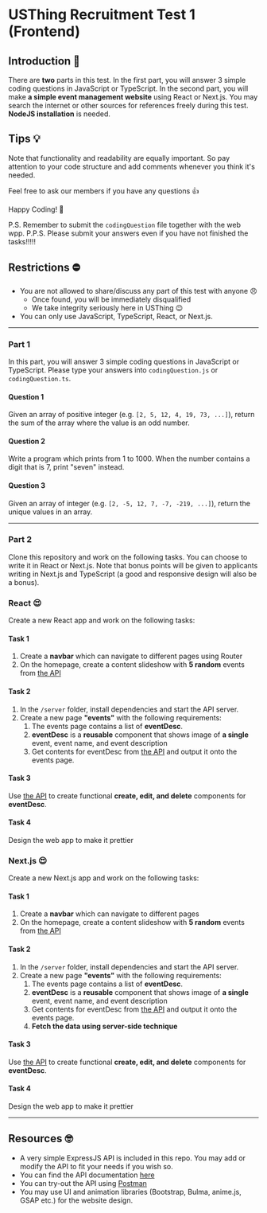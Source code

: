 # USThing Recruitment Test 1 (Frontend)

## Introduction :speech_balloon:
There are **two** parts in this test. In the first part, you will answer 3 simple coding questions in JavaScript or TypeScript. In the second part, you will make **a simple event management website** using React or Next.js. You may search the internet or other sources for references freely during this test. **NodeJS installation** is needed.

## Tips :bulb:
Note that functionality and readability are equally important. So pay attention to your code structure and add comments whenever you think it's needed.

Feel free to ask our members if you have any questions :+1: 

Happy Coding! :confetti_ball: 

P.S. Remember to submit the ```codingQuestion``` file together with the web wpp.
P.P.S. Please submit your answers even if you have not finished the tasks!!!!!
## Restrictions :no_entry: 
- You are not allowed to share/discuss any part of this test with anyone :angry:
    - Once found, you will be immediately disqualified
    - We take integrity seriously here in USThing :wink:
- You can only use JavaScript, TypeScript, React, or Next.js.

---
### Part 1
In this part, you will answer 3 simple coding questions in JavaScript or TypeScript. Please type your answers into ```codingQuestion.js``` or ```codingQuestion.ts```.

#### Question 1
Given an array of positive integer (e.g. ```[2, 5, 12, 4, 19, 73, ...]```), return the sum of the array where the value is an odd number.

#### Question 2
Write a program which prints from 1 to 1000. When the number contains a digit that is 7, print "seven" instead.

#### Question 3
Given an array of integer (e.g. ```[2, -5, 12, 7, -7, -219, ...]```), return the unique values in an array.

---

### Part 2 

Clone this repository and work on the following tasks. You can choose to write it in React or Next.js. Note that bonus points will be given to applicants writing in Next.js and TypeScript (a good and responsive design will also be a bonus).

### React :heart_eyes:
Create a new React app and work on the following tasks:
#### Task 1
1. Create a **navbar** which can navigate to different pages using Router
2. On the homepage, create a content slideshow with **5 random** events from [the API](https://usthing.github.io/Test-Web-1)

#### Task 2
1. In the ```/server``` folder, install dependencies and start the API server.
2. Create a new page **"events"** with the following requirements: 
    1.  The events page contains a list of **eventDesc**.
    2. **eventDesc** is a **reusable** component that shows image of **a single** event, event name, and event description
    3. Get contents for eventDesc from [the API](https://usthing.github.io/Test-Web-1) and output it onto the events page.

#### Task 3
Use [the API](https://usthing.github.io/Test-Web-1) to create functional **create, edit, and delete** components for **eventDesc**.

#### Task 4
Design the web app to make it prettier

### Next.js :heart_eyes:
Create a new Next.js app and work on the following tasks:
#### Task 1
1. Create a **navbar** which can navigate to different pages
2. On the homepage, create a content slideshow with **5 random** events from [the API](https://usthing.github.io/Test-Web-1)

#### Task 2
1. In the ```/server``` folder, install dependencies and start the API server.
2. Create a new page **"events"** with the following requirements: 
    1.  The events page contains a list of **eventDesc**.
    2. **eventDesc** is a **reusable** component that shows image of **a single** event, event name, and event description
    3. Get contents for eventDesc from [the API](https://usthing.github.io/Test-Web-1) and output it onto the events page.
    4. **Fetch the data using server-side technique**

#### Task 3
Use [the API](https://usthing.github.io/Test-Web-1) to create functional **create, edit, and delete** components for **eventDesc**.

#### Task 4
Design the web app to make it prettier

---

## Resources :nerd_face:
- A very simple ExpressJS API is included in this repo. You may add or modify the API to fit your needs if you wish so.
- You can find the API documentation  [here](https://usthing.github.io/Test-Web-1)
- You can try-out the API using [Postman](https://postman.com/downloads/)
- You may use UI and animation libraries (Bootstrap, Bulma, anime.js, GSAP etc.) for the website design.
